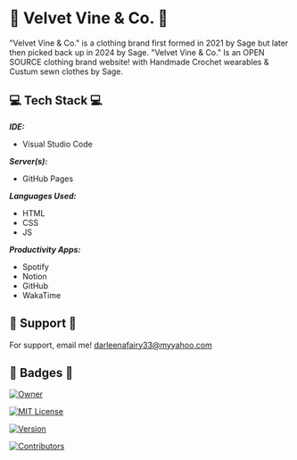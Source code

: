 # 💮 Velvet Vine & Co. 💮

"Velvet Vine & Co." is a clothing brand first formed in 2021 by Sage but later then picked back up in 2024 by Sage. "Velvet Vine & Co." Is an OPEN SOURCE clothing brand website! with Handmade Crochet wearables & Custum sewn clothes by Sage.
## 💻 Tech Stack 💻

***IDE:*** 

- Visual Studio Code


***Server(s):*** 

- GitHub Pages


***Languages Used:*** 

- HTML
- CSS
- JS


***Productivity Apps:*** 

- Spotify
- Notion
- GitHub
- WakaTime
## 📖 Support 📖

For support, email me! darleenafairy33@myyahoo.com

## 📛 Badges 📛

[![Owner](https://badgen.net/badge/Owner/Sage/red)](#)

[![MIT License](https://badgen.net/badge/Licencing/MIT/orange)](https://choosealicense.com/licenses/mit/)

[![Version](https://badgen.net/badge/Version/0.2.1/yellow
)](#)

[![Contributors](https://badgen.net/badge/Contributors/1/green
)](#)
